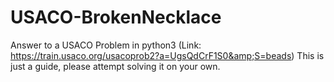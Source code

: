 # USACO-BrokenNecklace
Answer to a USACO Problem in python3 (Link: https://train.usaco.org/usacoprob2?a=UgsQdCrF1S0&amp;S=beads)  This is just a guide, please attempt solving it on your own.
